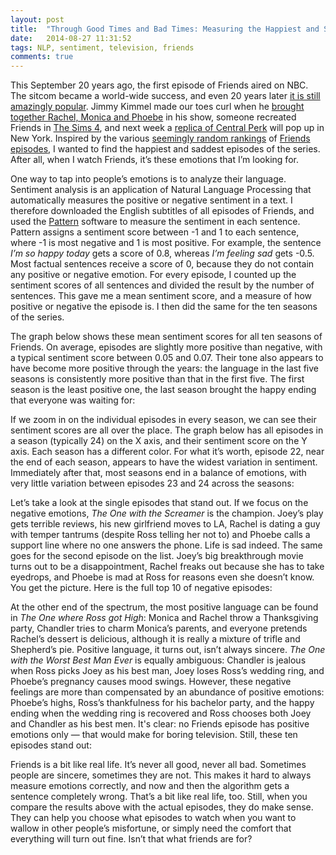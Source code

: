 ```yaml
---
layout: post
title:  "Through Good Times and Bad Times: Measuring the Happiest and Saddest Episodes in Friends"
date:   2014-08-27 11:31:52
tags: NLP, sentiment, television, friends
comments: true
---
```

<p>This September 20 years ago, the first episode of Friends aired on NBC. 
The sitcom became a world-wide success, and even 20 years later <a href="http://www.theguardian.com/tv-and-radio/2014/sep/03/friends-after-all-these-years-20th-anniversary-sitcom">it is still amazingly popular</a>. Jimmy Kimmel made our toes curl when he <a href="https://www.youtube.com/watch?v=i4H2JHp5XOQ">brought together Rachel, Monica and Phoebe</a> in his show, someone recreated Friends in <a href="http://www.buzzfeed.com/josephbernstein/someone-recreated-all-of-friends-in-the-sims-4-and-it-is-per#1cfie92">The Sims 4</a>, and next week a <a href="http://variety.com/2014/tv/news/friends-20th-anniversary-central-perk-replica-coffee-new-york-1201291937/">replica of Central Perk</a> will pop up in New York. Inspired by the various <a href="http://rankings.gawker.com/every-episode-of-friends-ranked-1629809447">seemingly random rankings</a> of <a href="http://metro.co.uk/2014/09/03/friends-turns-20-20-episodes-you-need-to-watch-4854407/">Friends episodes</a>, I wanted to find the happiest and saddest episodes of the series. After all, when I watch Friends, it’s these emotions
that I’m looking for. 
</p>

<p>One way to tap into people’s emotions is to analyze their language. Sentiment analysis 
is an application of Natural Language Processing that automatically 
measures the positive or negative sentiment in a text. I therefore downloaded the English subtitles of all episodes of Friends, and used the 
<a href="http://www.clips.ua.ac.be/pages/pattern-en">Pattern</a> software to measure the 
sentiment in each sentence. Pattern assigns a sentiment score between -1 and 1 to each sentence, where
-1 is most negative and 1 is most positive. For example, the sentence <em>I’m so happy today</em> gets a score
of 0.8, whereas <em>I’m feeling sad</em> gets -0.5. Most factual sentences receive a score of 0, because they 
do not contain any positive or negative emotion. For every episode, I counted up the sentiment scores of all sentences and 
divided the result by the number of sentences. This gave me a mean sentiment score, and a measure of 
how positive or negative the episode is. I then did the same for the ten seasons of the series.</p>

<p class="nomargin">The graph below shows these mean sentiment scores for all ten seasons of Friends. 
On average, episodes are slightly more positive than negative, with a typical sentiment score between 0.05 and 0.07.
Their tone also appears to have become more positive through the years: the language in the last five
seasons is consistently more positive than that in the first five. 
The first season is the least positive one, the last season brought the happy ending
that everyone was waiting for:</p>

<div id='seasonChart'></div>

<p class="nomargin">If we zoom in on the individual episodes in every season, we can see their  
sentiment scores are all over the place. The graph below has all episodes in a season (typically 24) on the 
X axis, and their sentiment score on the Y axis. Each season has a different color. For what it’s worth, episode 22, 
near the end of each season, appears to have the widest variation in sentiment. Immediately 
after that, most seasons end in a balance of emotions, with very little variation between 
episodes 23 and 24 across the seasons:</p>

<div id='seasonSentiment'></div>

<p class="nomargin">Let’s take a look at the single episodes that stand out. If we focus on the 
negative emotions, <em>The One with the Screamer</em> is the champion.
Joey’s play gets terrible reviews, his new girlfriend moves to LA, 
Rachel is dating a guy with temper tantrums (despite Ross telling her not to) and Phoebe calls 
a support line where no one answers the phone. Life is sad indeed.  
The same goes for the second episode on the list. Joey’s big breakthrough movie 
turns out to be a disappointment, Rachel freaks out because she has to take eyedrops, and 
Phoebe is mad at Ross for reasons even she doesn’t know. You get the picture. Here is the full 
top 10 of negative episodes:</p>

<div id='sadEpisodes'></div>

<p class="nomargin">At the other end of the spectrum, the most positive language can be found in 
<em>The One where Ross got High</em>: 
Monica and Rachel throw a Thanksgiving party, Chandler tries to charm Monica’s parents,  
and everyone pretends Rachel’s dessert is delicious, although it is really a mixture of trifle
and Shepherd’s pie. Positive language, it turns out, isn’t always sincere. <em>The One with the Worst Best Man Ever</em> is equally 
ambiguous: Chandler is jealous when Ross picks Joey as his best man, Joey loses Ross’s wedding ring,
and Phoebe’s pregnancy causes mood swings. However, these negative feelings are more than compensated by an abundance of positive emotions: Phoebe’s highs, Ross’s thankfulness for his bachelor party, and the happy ending when the
wedding ring is recovered and Ross chooses both Joey and Chandler as his best men. It's clear: no Friends episode
has positive emotions only &mdash; that would make for boring television. Still, these ten episodes stand out:
</p>

<div id='happyEpisodes'></div>

<p>Friends is a bit like real life. It’s never all good, never all bad. Sometimes people are sincere, 
sometimes they are not. This makes it hard to always measure emotions correctly, and now and then the 
algorithm gets a sentence completely wrong. That’s a bit like real life, too. Still, when you compare
the results above with the actual episodes, they do make sense. They can help you choose what episodes to 
watch when you want to wallow in other people’s misfortune, or simply need the comfort that 
everything will turn out fine. Isn’t that what friends are for?</p>


<script type="text/javascript" src="https://www.google.com/jsapi"></script>
<script type="text/javascript">
      google.load('visualization', '1', {packages: ['corechart']});
</script>
<script type="text/javascript">
      function drawVisualization() {
        // Create and populate the data table.
        var data = google.visualization.arrayToDataTable([
          ['Season','Average Sentiment',{ role: 'style' }],
          ['Season 1',  0.0533262489913, 'blue'],
          ['Season 2',  0.0537777134577, 'blue'],
          ['Season 3',  0.0550003420029, 'blue'],
          ['Season 4',  0.0575138289955, 'blue'],
          ['Season 5',  0.0561693703898, 'blue'],
          ['Season 6',  0.0642795403317, 'blue'],
          ['Season 7',  0.0630630529526, 'blue'],
          ['Season 8',  0.061232211108, 'blue'],
          ['Season 9',  0.0632837732746, 'blue'],
          ['Season 10',  0.0654210569296, 'blue'],
        ]);
        
        // Create and draw the visualization.
        new google.visualization.ColumnChart(document.getElementById('seasonChart')).
            draw(data,
                 {title:"Season Sentiment",
                  width:600, height:400,
                  vAxis: {minValue: 0},
                  legend: { position: "none" }}
            );
      }
      google.setOnLoadCallback(drawVisualization);
</script>

<script type="text/javascript">
      google.setOnLoadCallback(drawChart);
      function drawChart() {
        var data = google.visualization.arrayToDataTable([
          ['Episode', 'Season 1', 'Season 2', 'Season 3', 'Season 4', 'Season 5', 'Season 6', 'Season 7', 'Season 8', 'Season 9',
          'Season 10'],
          [1, 0.0581879450562, 0.0371380751032, 0.0453028636319, 0.0189530716352, 0.0505310346219, 0.0689167819173, 0.0597376194067, 0.0865770152795, 0.0393075372055, 0.0598393736934],
            [2, 0.0585417989961, 0.0526675265374, 0.0627749317196, 0.0699466247459, 0.0297608121046, 0.0645150563479, 0.0353632279861, 0.057126512267, 0.0574943190247, 0.0637188993473],
[3, 0.0542749895922, 0.0278443178399, 0.0405631687937, 0.0447949468885, 0.0672142149965, 0.0806193357558, 0.0566530399176, 0.0793356778293, 0.0783996709647, 0.0655948623136],
            [4, 0.0553730492885, 0.0761401949137, 0.0378426578838, 0.0686710598647, 0.0891952796062, 0.0390044198759, 0.0613563152534, 0.076011578437, 0.0589287544661, 0.0826105716404],
            [5, 0.0491602297485, 0.0505851337449, 0.0586372618461, 0.0454989303332, 0.0359338608516, 0.0755650644645, 0.0807070044786, 0.0614088128434, 0.0647004105146, 0.0688086704216],
            [6, 0.048949105394, 0.0447994992628, 0.063591353483, 0.0673732512562, 0.0339506878071, 0.0493585409271, 0.0899261247553, 0.0650831616085, 0.0632715024967, 0.028145399265],
            [7, 0.0588953433012, 0.0582545655051, 0.0628762406644, 0.0644368698285, 0.0690122170533, 0.0607566434814, 0.0477599410898, 0.0500287309402, 0.0794341608369, 0.0866124449888],
            [8, 0.0727893648334, 0.0485749399262, 0.0614548124098, 0.035132187854, 0.0366237590364, 0.0677582905153, 0.0384946800016, 0.0445795042533, 0.0593419667748, 0.0432795730668],
            [9, 0.0488485264735, 0.0621402182411, 0.0494725421908, 0.0773913530119, 0.0390356053533, 0.0998679013274, 0.0739405621921, 0.0346955332484, 0.0626378440928, 0.0806028805132],
            [10, 0.0645726587302, 0.0348943998944, 0.0484516634279, 0.0523583925068, 0.0626469567189, 0.0650471369235, 0.061862539112, 0.0686715145788, 0.0672598246589, 0.0474604021284],
            [11, 0.031577721181, 0.0571287220816, 0.0566681175105, 0.0614726097956, 0.0726685535731, 0.0735471565088, 0.0416937229437, 0.0572222567045, 0.0620324472035, 0.0463660906489],
            [12, 0.0606764998829, 0.0452918426476, 0.0564599064167, 0.0485979345678, 0.0394734364473, 0.0663702378748, 0.0511301539621, 0.0496344573183, 0.0776586825583, 0.0635949239464],
            [13, 0.0440183158556, 0.0452918426476, 0.0591076629434, 0.0550912790913, 0.0593778008832, 0.0527869683227, 0.0490241934416, 0.0396676748351, 0.0466574264715, 0.0871842113576],
            [14, 0.070215802661, 0.0567939919684, 0.0418068507152, 0.0403091126679, 0.081795223803, 0.04580699339, 0.069691896645, 0.0886984720279, 0.0319268220756, 0.0570315494808],
            [15, 0.0802448946343, 0.0477051240327, 0.0497421634947, 0.0381989228529, 0.0672559585703, 0.0551597700318, 0.0903137278227, 0.0537581799175, 0.0720934835367, 0.0822150352541],
            [16, 0.048194625774, 0.0558716842571, 0.056341784056, 0.0654008304306, 0.0717004975367, 0.0551597700318, 0.0714783675913, 0.0646215164216, 0.0512919951219, 0.0836295787824],
            [17, 0.048194625774, 0.0570524089188, 0.0487350624661, 0.0842132731436, 0.0511889201954, 0.0596946332437, 0.0815979875756, 0.0441772840298, 0.0458665342251, 0.065463500954],
            [18, 0.0544456076803, 0.0857402987618, 0.0666754455651, 0.0587333036174, 0.0682891525093, 0.0531769827883, 0.0758296671711, 0.0880383968868, 0.0872355561365, 0.065463500954],
            [19, 0.0495151934786, 0.0459421714875, 0.0854827980692, 0.048660192147, 0.0650127432423, 0.0831084824772, 0.0674852599236, 0.0628465888278, 0.0739836738193, null],
            [20, 0.035785263479, 0.0764097036431, 0.0597334047707, 0.0671027900824, 0.0586190803818, 0.0555995181597, 0.0542539804515, 0.0619641327216, 0.0635592720462, null],
            [21, 0.0205192680683, 0.0434580350205, 0.0742197821372, 0.0686137171662, 0.067050673292, 0.0590718818738, 0.0660427480421, 0.060609421841, 0.0619767661494, null],
            [22, 0.0556718784394, 0.0654140737734, 0.0162987325883, 0.0963717777163, 0.017723152058, 0.0754284052005, 0.061251132791, 0.0610978104369, 0.08222037575, null],
            [23, 0.0503609951287, 0.0430149670775, 0.0491840665303, 0.045495635692, 0.0578358983225, 0.068017593856, 0.0648563253553, 0.0545137190658, 0.0682477591853, null],
            [24, 0.0556846491228, 0.0640255148892, 0.050642569341, 0.045495635692, 0.0578358983225, 0.0592516323667, 0.0648563253553, 0.0592051142725, 0.0682477591853, null]
        ]);

        var options = {
          title: 'Episode Sentiment',
          hAxis: {title: 'Episode', minValue: 0},
          vAxis: {title: 'Sentiment', minValue: 0},
	  width: 600,
	  height: 400
        };

        var chart = new google.visualization.ScatterChart(document.getElementById('seasonSentiment'));

        chart.draw(data, options);
      }
</script>

<script type="text/javascript">
      google.setOnLoadCallback(drawChart);
      function drawChart() {
        var data = google.visualization.arrayToDataTable([
          ['Episode', 'Sentiment', { role: 'style' }, { role: 'annotation' } ],
          ['70 (S03E22)' ,  0.016298732588273402, 'red', 'The One with the Screamer'],
          ['119 (S05E22)',  0.017723152057981917, 'red', "The One with Joey's Big Break"],
          ['74 (S04E01)' ,  0.018953071635232438, 'red', 'The One with the Jellyfish'],
          ['21 (S01E21)' ,  0.020519268068344282, 'red', 'The One with the Fake Monica'],
          ['27 (S02E03)' ,  0.02784431783987471, 'red', 'The One Where Heckles Dies'],
          ['224 (S10E06)',  0.02814539926500356, 'red', "The One with Ross's Grant"],
          ['99 (S05E02)' ,  0.0297608121045621, 'red', 'The One with All the Kissing'],
          ['11 (S01E11)' ,  0.03157772118101459, 'red', 'The One with Mrs. Bing'],
          ['208 (S09E14)',  0.03192682207563157, 'red', 'The One with the Blind Dates'],
          ['103 (S05E06)',  0.033950687807070785, 'red', 'The One with the Yeti'],
        ]);

        var options = {
          title: 'Top 10 Most Negative Friends Episodes',
	  width: 700,
	  height: 400,
          vAxis: {title: 'Episode'},
          hAxis: {minValue: 0, maxValue:0.035},
          legend: { position: "none" }
        };

        var chart = new google.visualization.BarChart(document.getElementById('sadEpisodes'));

        chart.draw(data, options);
      }
</script>

<script type="text/javascript">
      google.setOnLoadCallback(drawChart);
      function drawChart() {
        var data = google.visualization.arrayToDataTable([
          ['Episode', 'Sentiment', { role: 'style' }, { role: 'annotation' } ],
          ['130 (S06E09)' ,  0.0998679013274184, 'green', 'The One Where Ross Got High'],
          ['95 (S04E22)',  0.09637177771625448, 'green', "The One with the Worst Best Man Ever"],
          ['161 (S07E15)' ,  0.09031372782268844, 'green', "The One with Joey's New Brain"],
          ['152 (S07E06)' ,  0.0899261247553327, 'green', 'The One with the Nap Partners'],
          ['101 (S05E04)' ,  0.08919527960623853, 'green', 'The One Where Phoebe Hates PBS'],
          ['184 (S08E14)',  0.0886984720278671, 'green', "The One with the Secret Closet"],
          ['188 (S08E18)' ,  0.08803839688680119, 'green', 'The One in Massapequa'],
          ['212 (S09E18)' ,  0.08723555613653926, 'green', 'The One with the Lottery'],
          ['231 (S10E13)',  0.08718421135755809, 'green', 'The One Where Joey Speaks French'],
          ['225 (S10E07)',  0.08661244498877951, 'green', 'The One with the Home Study'],
        ]);

        var options = {
          title: 'Top 10 Most Positive Friends Episodes',
	  width: 700,
	  height: 400,
          vAxis: {title: 'Episode'},
          hAxis: {minValue: 0},
          legend: { position: "none" }
        };

        var chart = new google.visualization.BarChart(document.getElementById('happyEpisodes'));

        chart.draw(data, options);
      }
</script>


<script src="http://d3js.org/d3.v3.js"></script>
<script type="text/javascript"></script>

